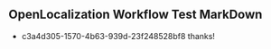 ## OpenLocalization Workflow Test MarkDown
* c3a4d305-1570-4b63-939d-23f248528bf8 
thanks!<!--HONumber=Mar16_HO4-->
